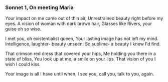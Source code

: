 ### Sonnet 1, On meeting Maria

Your impact on me came out of thin air,
Unrestrained beauty right before my eyes.
A vision of woman with dark brown hair,
Glasses like Rivers, your guise oh so wise.

I met you, oh existentialist queen,
Your lasting image has not left my mind.
Intelligence, laughter- beauty unseen.
So sublime- a beauty I knew I'd find.

That crimson red dress that covered your hips,
Me holding you there in a state of bliss,
You look up at me, a smile on your lips,
That vision of you I wish I could kiss.

Your image is all I have until when,
I see you, call you, talk to you, again.